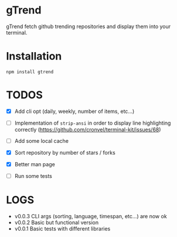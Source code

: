 # gTrend

gTrend fetch github trending repositories and display them into your terminal.


# Installation

`npm install gtrend`


# TODOS

  - [x] Add cli opt (daily, weekly, number of items, etc...)
  - [ ] Implementation of `strip-ansi` in order to display line highlighting  
        correctly (https://github.com/cronvel/terminal-kit/issues/68)
  - [ ] Add some local cache
  - [x] Sort repository by number of stars / forks
  - [x] Better man page
  - [ ] Run some tests


# LOGS

  * v0.0.3  CLI args (sorting, language, timespan, etc...) are now ok
  * v0.0.2  Basic but functional version
  * v0.0.1  Basic tests with different libraries
